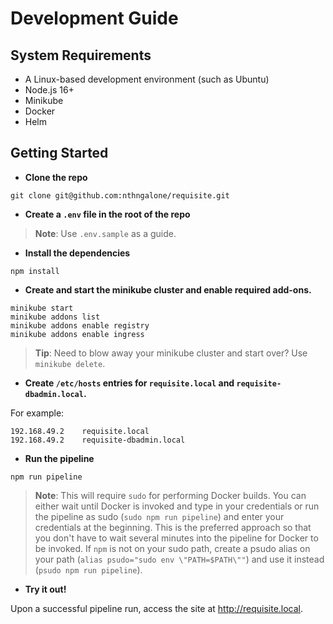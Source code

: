 # Development Guide

## System Requirements
- A Linux-based development environment (such as Ubuntu)
- Node.js 16+
- Minikube
- Docker
- Helm

## Getting Started

- **Clone the repo**

```
git clone git@github.com:nthngalone/requisite.git
```

- **Create a `.env` file in the root of the repo**

> **Note**: Use `.env.sample` as a guide.

- **Install the dependencies**

```
npm install
```

- **Create and start the minikube cluster and enable required add-ons.**

```
minikube start
minikube addons list
minikube addons enable registry
minikube addons enable ingress
```

> **Tip**: Need to blow away your minikube cluster and start over?  Use `minikube delete`.

- **Create `/etc/hosts` entries for `requisite.local` and `requisite-dbadmin.local`.**

For example:
```
192.168.49.2    requisite.local
192.168.49.2    requisite-dbadmin.local
```

- **Run the pipeline**

```
npm run pipeline
```

> **Note**: This will require `sudo` for performing Docker builds.  You can either wait until Docker is invoked and type in your credentials or run the pipeline as sudo (`sudo npm run pipeline`) and enter your credentials at the beginning.  This is the preferred approach so that you don't have to wait several minutes into the pipeline for Docker to be invoked.  If `npm` is not on your sudo path, create a psudo alias on your path (`alias psudo="sudo env \"PATH=$PATH\""`) and use it instead (`psudo npm run pipeline`).

- **Try it out!**

Upon a successful pipeline run, access the site at <http://requisite.local>.
